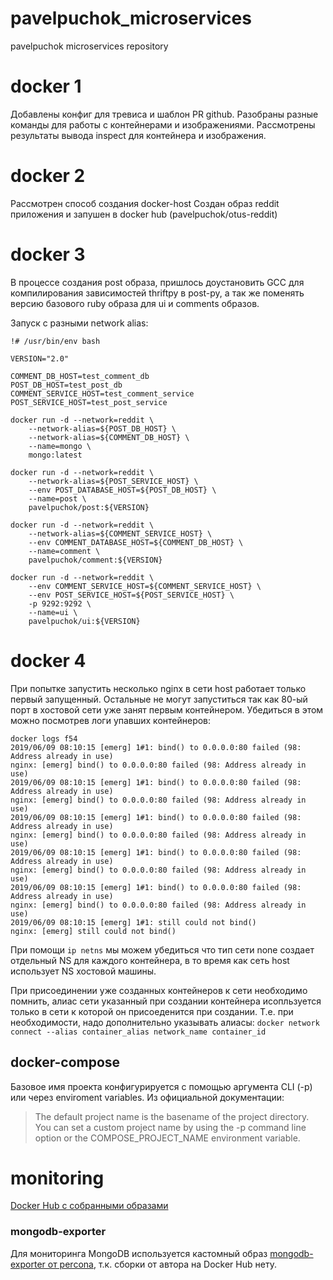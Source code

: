 # pavelpuchok_microservices
pavelpuchok microservices repository

# docker 1
Добавлены конфиг для тревиса и шаблон PR github.
Разобраны разные команды для работы с контейнерами и изображениями.
Рассмотрены результаты вывода inspect для контейнера и изображения.

# docker 2
Рассмотрен способ создания docker-host
Создан образ reddit приложения и запушен в docker hub (pavelpuchok/otus-reddit)

# docker 3
В процессе создания post образа, пришлось доустановить GCC для компилирования зависимостей thriftpy в post-py, а так же поменять версию базового ruby образа для ui и comments образов.

Запуск с разными network alias:
```
!# /usr/bin/env bash

VERSION="2.0"

COMMENT_DB_HOST=test_comment_db
POST_DB_HOST=test_post_db
COMMENT_SERVICE_HOST=test_comment_service
POST_SERVICE_HOST=test_post_service

docker run -d --network=reddit \
    --network-alias=${POST_DB_HOST} \
    --network-alias=${COMMENT_DB_HOST} \
    --name=mongo \
    mongo:latest

docker run -d --network=reddit \
    --network-alias=${POST_SERVICE_HOST} \
    --env POST_DATABASE_HOST=${POST_DB_HOST} \
    --name=post \
    pavelpuchok/post:${VERSION}

docker run -d --network=reddit \
    --network-alias=${COMMENT_SERVICE_HOST} \
    --env COMMENT_DATABASE_HOST=${COMMENT_DB_HOST} \
    --name=comment \
    pavelpuchok/comment:${VERSION}

docker run -d --network=reddit \
    --env COMMENT_SERVICE_HOST=${COMMENT_SERVICE_HOST} \
    --env POST_SERVICE_HOST=${POST_SERVICE_HOST} \
    -p 9292:9292 \
    --name=ui \
    pavelpuchok/ui:${VERSION}
```

# docker 4
При попытке запустить несколько nginx в сети host работает только первый запущенный. Остальные не могут запуститься так как 80-ый порт в хостовой сети уже занят первым контейнером. Убедиться в этом можно посмотрев логи упавших контейнеров:

```
docker logs f54
2019/06/09 08:10:15 [emerg] 1#1: bind() to 0.0.0.0:80 failed (98: Address already in use)
nginx: [emerg] bind() to 0.0.0.0:80 failed (98: Address already in use)
2019/06/09 08:10:15 [emerg] 1#1: bind() to 0.0.0.0:80 failed (98: Address already in use)
nginx: [emerg] bind() to 0.0.0.0:80 failed (98: Address already in use)
2019/06/09 08:10:15 [emerg] 1#1: bind() to 0.0.0.0:80 failed (98: Address already in use)
nginx: [emerg] bind() to 0.0.0.0:80 failed (98: Address already in use)
2019/06/09 08:10:15 [emerg] 1#1: bind() to 0.0.0.0:80 failed (98: Address already in use)
nginx: [emerg] bind() to 0.0.0.0:80 failed (98: Address already in use)
2019/06/09 08:10:15 [emerg] 1#1: bind() to 0.0.0.0:80 failed (98: Address already in use)
nginx: [emerg] bind() to 0.0.0.0:80 failed (98: Address already in use)
2019/06/09 08:10:15 [emerg] 1#1: still could not bind()
nginx: [emerg] still could not bind()
```

При помощи ``ip netns`` мы можем убедиться что тип сети none создает отдельный NS для каждого контейнера, в то время как сеть host использует NS хостовой машины.

При присоединении уже созданных контейнеров к сети необходимо помнить, алиас сети указанный при создании контейнера исопльзуется только в сети к которой он присоеденится при создании. Т.е. при необходимости, надо дополнительно указывать алиасы: ``docker network connect --alias container_alias network_name container_id``

## docker-compose
Базовое имя проекта конфигурируется с помощью аргумента CLI (-p) или через enviroment variables. Из официальной документации:
> The default project name is the basename of the project directory. You can set a custom project name by using the -p command line option or the COMPOSE_PROJECT_NAME environment variable.

# monitoring

[Docker Hub с собранными образами](https://hub.docker.com/u/pavelpuchok)

### mongodb-exporter
Для мониторинга MongoDB используется кастомный образ [mongodb-exporter от percona](https://github.com/percona/mongodb_exporter), т.к. сборки от автора на Docker Hub нету.


